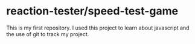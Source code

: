# reaction-tester/speed-test-game
This is my first repository.
I used this project to learn about javascript and the use of git to track my project.

